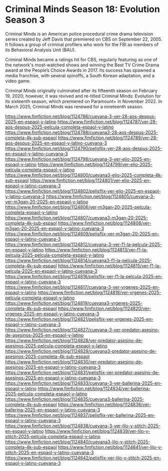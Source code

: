 # Criminal Minds Season 18: Evolution Season 3

Criminal Minds is an American police procedural crime drama television series created by Jeff Davis that premiered on CBS on September 22, 2005. It follows a group of criminal profilers who work for the FBI as members of its Behavioral Analysis Unit (BAU).

Criminal Minds became a ratings hit for CBS, regularly featuring as one of the network's most-watched shows and winning the Best TV Crime Drama award at the People’s Choice Awards in 2017. Its success has spawned a media franchise, with several spinoffs, a South Korean adaptation, and a video game.

Criminal Minds originally culminated after its fifteenth season on February 19, 2020; however, it was revived and re-titled Criminal Minds: Evolution for its sixteenth season, which premiered on Paramount+ in November 2022. In March 2025, Criminal Minds was renewed for a nineteenth season.

<a href="https://www.fimfiction.net/blog/1124786/cuevana-3-ver-28-aos-despus-2025-en-espaol-y-latino">https://www.fimfiction.net/blog/1124786/cuevana-3-ver-28-aos-despus-2025-en-espaol-y-latino</a>
<a href="https://www.fimfiction.net/blog/1124787/ver-28-aos-despus-2025-pelcula-completa-espaol-y-latino">https://www.fimfiction.net/blog/1124787/ver-28-aos-despus-2025-pelcula-completa-espaol-y-latino</a>
<a href="https://www.fimfiction.net/blog/1124788/cuevana3-28-aos-despus-2025-completa-4k-sub-espaol">https://www.fimfiction.net/blog/1124788/cuevana3-28-aos-despus-2025-completa-4k-sub-espaol</a>
<a href="https://www.fimfiction.net/blog/1124789/ver-28-aos-despus-2025-en-espaol-y-latino-cuevana-3">https://www.fimfiction.net/blog/1124789/ver-28-aos-despus-2025-en-espaol-y-latino-cuevana-3</a>
<a href="https://www.fimfiction.net/blog/1124790/pelisflix-ver-28-aos-despus-2025-en-espaol-y-latino-cuevana-3">https://www.fimfiction.net/blog/1124790/pelisflix-ver-28-aos-despus-2025-en-espaol-y-latino-cuevana-3</a>
<a href="https://www.fimfiction.net/blog/1124798/cuevana-3-ver-elio-2025-en-espaol-y-latino">https://www.fimfiction.net/blog/1124798/cuevana-3-ver-elio-2025-en-espaol-y-latino</a>
<a href="https://www.fimfiction.net/blog/1124799/ver-elio-2025-pelcula-completa-espaol-y-latino">https://www.fimfiction.net/blog/1124799/ver-elio-2025-pelcula-completa-espaol-y-latino</a>
<a href="https://www.fimfiction.net/blog/1124800/cuevana3-elio-2025-completa-4k-sub-espaol">https://www.fimfiction.net/blog/1124800/cuevana3-elio-2025-completa-4k-sub-espaol</a>
<a href="https://www.fimfiction.net/blog/1124801/ver-elio-2025-en-espaol-y-latino-cuevana-3">https://www.fimfiction.net/blog/1124801/ver-elio-2025-en-espaol-y-latino-cuevana-3</a>
<a href="https://www.fimfiction.net/blog/1124802/pelisflix-ver-elio-2025-en-espaol-y-latino-cuevana-3">https://www.fimfiction.net/blog/1124802/pelisflix-ver-elio-2025-en-espaol-y-latino-cuevana-3</a>
<a href="https://www.fimfiction.net/blog/1124805/cuevana-3-ver-m3gan-20-2025-en-espaol-y-latino">https://www.fimfiction.net/blog/1124805/cuevana-3-ver-m3gan-20-2025-en-espaol-y-latino</a>
<a href="https://www.fimfiction.net/blog/1124806/ver-m3gan-20-2025-pelcula-completa-espaol-y-latino">https://www.fimfiction.net/blog/1124806/ver-m3gan-20-2025-pelcula-completa-espaol-y-latino</a>
<a href="https://www.fimfiction.net/blog/1124807/cuevana3-m3gan-20-2025-completa-4k-sub-espaol">https://www.fimfiction.net/blog/1124807/cuevana3-m3gan-20-2025-completa-4k-sub-espaol</a>
<a href="https://www.fimfiction.net/blog/1124808/ver-m3gan-20-2025-en-espaol-y-latino-cuevana-3">https://www.fimfiction.net/blog/1124808/ver-m3gan-20-2025-en-espaol-y-latino-cuevana-3</a>
<a href="https://www.fimfiction.net/blog/1124809/pelisflix-ver-m3gan-20-2025-en-espaol-y-latino-cuevana-3">https://www.fimfiction.net/blog/1124809/pelisflix-ver-m3gan-20-2025-en-espaol-y-latino-cuevana-3</a>
<a href="https://www.fimfiction.net/blog/1124812/cuevana-3-ver-f1-la-pelcula-2025-en-espaol-y-latino">https://www.fimfiction.net/blog/1124812/cuevana-3-ver-f1-la-pelcula-2025-en-espaol-y-latino</a>
<a href="https://www.fimfiction.net/blog/1124813/ver-f1-la-pelcula-2025-pelcula-completa-espaol-y-latino">https://www.fimfiction.net/blog/1124813/ver-f1-la-pelcula-2025-pelcula-completa-espaol-y-latino</a>
<a href="https://www.fimfiction.net/blog/1124814/cuevana3-f1-la-pelcula-2025-completa-4k-sub-espaol">https://www.fimfiction.net/blog/1124814/cuevana3-f1-la-pelcula-2025-completa-4k-sub-espaol</a>
<a href="https://www.fimfiction.net/blog/1124815/ver-f1-la-pelcula-2025-en-espaol-y-latino-cuevana-3">https://www.fimfiction.net/blog/1124815/ver-f1-la-pelcula-2025-en-espaol-y-latino-cuevana-3</a>
<a href="https://www.fimfiction.net/blog/1124816/pelisflix-ver-f1-la-pelcula-2025-en-espaol-y-latino-cuevana-3">https://www.fimfiction.net/blog/1124816/pelisflix-ver-f1-la-pelcula-2025-en-espaol-y-latino-cuevana-3</a>
<a href="https://www.fimfiction.net/blog/1124817/cuevana-3-ver-vrgenes-2025-en-espaol-y-latino">https://www.fimfiction.net/blog/1124817/cuevana-3-ver-vrgenes-2025-en-espaol-y-latino</a>
<a href="https://www.fimfiction.net/blog/1124818/ver-vrgenes-2025-pelcula-completa-espaol-y-latino">https://www.fimfiction.net/blog/1124818/ver-vrgenes-2025-pelcula-completa-espaol-y-latino</a>
<a href="https://www.fimfiction.net/blog/1124819/cuevana3-vrgenes-2025-completa-4k-sub-espaol">https://www.fimfiction.net/blog/1124819/cuevana3-vrgenes-2025-completa-4k-sub-espaol</a>
<a href="https://www.fimfiction.net/blog/1124820/ver-vrgenes-2025-en-espaol-y-latino-cuevana-3">https://www.fimfiction.net/blog/1124820/ver-vrgenes-2025-en-espaol-y-latino-cuevana-3</a>
<a href="https://www.fimfiction.net/blog/1124821/pelisflix-ver-vrgenes-2025-en-espaol-y-latino-cuevana-3">https://www.fimfiction.net/blog/1124821/pelisflix-ver-vrgenes-2025-en-espaol-y-latino-cuevana-3</a>
<a href="https://www.fimfiction.net/blog/1124827/cuevana-3-ver-predator-asesino-de-asesinos-2025-en-espaol-y-latino">https://www.fimfiction.net/blog/1124827/cuevana-3-ver-predator-asesino-de-asesinos-2025-en-espaol-y-latino</a>
<a href="https://www.fimfiction.net/blog/1124828/ver-predator-asesino-de-asesinos-2025-pelcula-completa-espaol-y-latino">https://www.fimfiction.net/blog/1124828/ver-predator-asesino-de-asesinos-2025-pelcula-completa-espaol-y-latino</a>
<a href="https://www.fimfiction.net/blog/1124829/cuevana3-predator-asesino-de-asesinos-2025-completa-4k-sub-espaol">https://www.fimfiction.net/blog/1124829/cuevana3-predator-asesino-de-asesinos-2025-completa-4k-sub-espaol</a>
<a href="https://www.fimfiction.net/blog/1124830/ver-predator-asesino-de-asesinos-2025-en-espaol-y-latino-cuevana-3">https://www.fimfiction.net/blog/1124830/ver-predator-asesino-de-asesinos-2025-en-espaol-y-latino-cuevana-3</a>
<a href="https://www.fimfiction.net/blog/1124831/pelisflix-ver-predator-asesino-de-asesinos-2025-en-espaol-y-latino-cuevana-3">https://www.fimfiction.net/blog/1124831/pelisflix-ver-predator-asesino-de-asesinos-2025-en-espaol-y-latino-cuevana-3</a>
<a href="https://www.fimfiction.net/blog/1124833/cuevana-3-ver-ballerina-2025-en-espaol-y-latino">https://www.fimfiction.net/blog/1124833/cuevana-3-ver-ballerina-2025-en-espaol-y-latino</a>
<a href="https://www.fimfiction.net/blog/1124834/ver-ballerina-2025-pelcula-completa-espaol-y-latino">https://www.fimfiction.net/blog/1124834/ver-ballerina-2025-pelcula-completa-espaol-y-latino</a>
<a href="https://www.fimfiction.net/blog/1124835/cuevana3-ballerina-2025-completa-4k-sub-espaol">https://www.fimfiction.net/blog/1124835/cuevana3-ballerina-2025-completa-4k-sub-espaol</a>
<a href="https://www.fimfiction.net/blog/1124836/ver-ballerina-2025-en-espaol-y-latino-cuevana-3">https://www.fimfiction.net/blog/1124836/ver-ballerina-2025-en-espaol-y-latino-cuevana-3</a>
<a href="https://www.fimfiction.net/blog/1124837/pelisflix-ver-ballerina-2025-en-espaol-y-latino-cuevana-3">https://www.fimfiction.net/blog/1124837/pelisflix-ver-ballerina-2025-en-espaol-y-latino-cuevana-3</a>
<a href="https://www.fimfiction.net/blog/1124838/cuevana-3-ver-lilo-y-stitch-2025-en-espaol-y-latino">https://www.fimfiction.net/blog/1124838/cuevana-3-ver-lilo-y-stitch-2025-en-espaol-y-latino</a>
<a href="https://www.fimfiction.net/blog/1124839/ver-lilo-y-stitch-2025-pelcula-completa-espaol-y-latino">https://www.fimfiction.net/blog/1124839/ver-lilo-y-stitch-2025-pelcula-completa-espaol-y-latino</a>
<a href="https://www.fimfiction.net/blog/1124840/cuevana3-lilo-y-stitch-2025-completa-4k-sub-espaol">https://www.fimfiction.net/blog/1124840/cuevana3-lilo-y-stitch-2025-completa-4k-sub-espaol</a>
<a href="https://www.fimfiction.net/blog/1124841/ver-lilo-y-stitch-2025-en-espaol-y-latino-cuevana-3">https://www.fimfiction.net/blog/1124841/ver-lilo-y-stitch-2025-en-espaol-y-latino-cuevana-3</a>
<a href="https://www.fimfiction.net/blog/1124842/pelisflix-ver-lilo-y-stitch-2025-en-espaol-y-latino-cuevana-3">https://www.fimfiction.net/blog/1124842/pelisflix-ver-lilo-y-stitch-2025-en-espaol-y-latino-cuevana-3</a>
